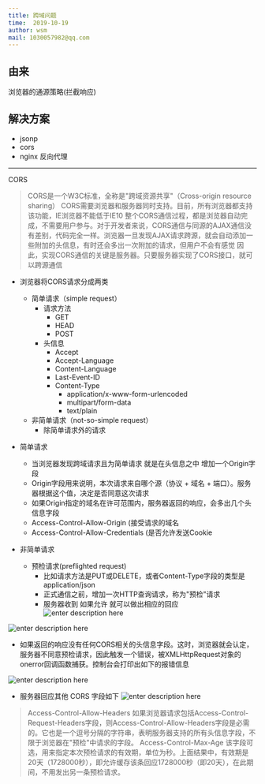```yaml
---
title: 跨域问题
time:  2019-10-19
author: wsm
mail: 1030057982@qq.com
---
```


## 由来
浏览器的通源策略(拦截响应)

## 解决方案
* jsonp
* cors
* nginx 反向代理

****
CORS
> CORS是一个W3C标准，全称是"跨域资源共享"（Cross-origin resource sharing）
> CORS需要浏览器和服务器同时支持。目前，所有浏览器都支持该功能，IE浏览器不能低于IE10
整个CORS通信过程，都是浏览器自动完成，不需要用户参与。对于开发者来说，CORS通信与同源的AJAX通信没有差别，代码完全一样。浏览器一旦发现AJAX请求跨源，就会自动添加一些附加的头信息，有时还会多出一次附加的请求，但用户不会有感觉
因此，实现CORS通信的关键是服务器。只要服务器实现了CORS接口，就可以跨源通信

* 浏览器将CORS请求分成两类
	* 简单请求（simple request）
		* 请求方法
			*  GET
			*  HEAD
			*  POST
		* 头信息
			*  Accept
			* Accept-Language
			* Content-Language
			* Last-Event-ID
			* Content-Type
				* application/x-www-form-urlencoded
				* multipart/form-data
				* text/plain 
	* 非简单请求（not-so-simple request） 
		* 除简单请求外的请求

* 简单请求
	* 当浏览器发现跨域请求且为简单请求 就是在头信息之中 增加一个Origin字段 
	* Origin字段用来说明，本次请求来自哪个源（协议 + 域名 + 端口）。服务器根据这个值，决定是否同意这次请求
	* 如果Origin指定的域名在许可范围内，服务器返回的响应，会多出几个头信息字段
	* Access-Control-Allow-Origin (接受请求的域名
	* Access-Control-Allow-Credentials (是否允许发送Cookie

* 非简单请求
	* 预检请求(preflighted request)
		* 比如请求方法是PUT或DELETE，或者Content-Type字段的类型是application/json 
		* 正式通信之前，增加一次HTTP查询请求，称为"预检"请求
		* 服务器收到 如果允许 就可以做出相应的回应
![enter description here](https://img.wsmpage.cn/learning/2019-10-19/1571475267872.png)

![enter description here](https://img.wsmpage.cn/learning/2019-10-19/1571475292633.png)

* 如果返回的响应没有任何CORS相关的头信息字段。这时，浏览器就会认定，服务器不同意预检请求，因此触发一个错误，被XMLHttpRequest对象的onerror回调函数捕获。控制台会打印出如下的报错信息

![enter description here](https://img.wsmpage.cn/learning/2019-10-19/1571475459539.png)

* 服务器回应其他 CORS 字段如下
![enter description here](https://img.wsmpage.cn/learning/2019-10-19/1571475524891.png)

> Access-Control-Allow-Headers
> 如果浏览器请求包括Access-Control-Request-Headers字段，则Access-Control-Allow-Headers字段是必需的。它也是一个逗号分隔的字符串，表明服务器支持的所有头信息字段，不限于浏览器在"预检"中请求的字段。
> Access-Control-Max-Age
> 该字段可选，用来指定本次预检请求的有效期，单位为秒。上面结果中，有效期是20天（1728000秒），即允许缓存该条回应1728000秒（即20天），在此期间，不用发出另一条预检请求。